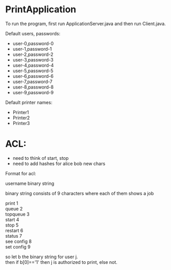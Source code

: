 # PrintApplication

To run the program, first run ApplicationServer.java and then run Client.java.

Default users, passwords:  

* user-0,password-0
* user-1,password-1
* user-2,password-2
* user-3,password-3
* user-4,password-4
* user-5,password-5
* user-6,password-6
* user-7,password-7
* user-8,password-8
* user-9,password-9

Default printer names:  

* Printer1
* Printer2
* Printer3

# ACL:

* need to think of start, stop
* need to add hashes for alice bob new chars

Format for acl:

username binary string

binary string consists of 9 characters where each of them shows a job  

print 1  
queue 2  
topqueue 3  
start 4  
stop 5  
restart 6  
status 7  
see config 8  
set config 9  

so let b the binary string for user j.  
then if b[0]=='1' then j is authorized to print, else not.
